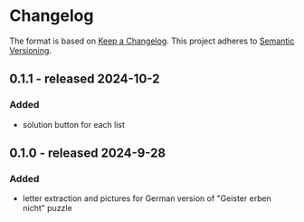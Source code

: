 # Changelog

The format is based on [Keep a Changelog](https://keepachangelog.com/en/1.1.0/).
This project adheres to [Semantic Versioning](https://semver.org/spec/v2.0.0.html).


## 0.1.1 - released 2024-10-2


### Added

- solution button for each list


## 0.1.0 - released 2024-9-28


### Added

- letter extraction and pictures for German version of "Geister erben nicht"
  puzzle
